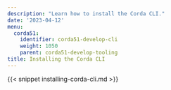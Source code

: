 ```yaml
---
description: "Learn how to install the Corda CLI."
date: '2023-04-12'
menu:
  corda51:
    identifier: corda51-develop-cli
    weight: 1050
    parent: corda51-develop-tooling   
title: Installing the Corda CLI
---
```

{{< snippet installing-corda-cli.md >}}